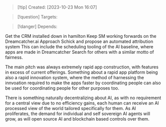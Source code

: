 
>[!tip] Created: [2023-10-23 Mon 16:07]

>[!question] Targets: 

>[!danger] Depends: 

Get the CRM installed down in hamilton
Keep SM working forwards on the Dreamcatcher.ai
Approach Schick and propose an automated attribution system
This can include the scheduling tooling of the AI baseline, where apps are made in Dreamcatcher
Search for others with a similar motto of fairness.

The main pitch was always extremely rapid app construction, with features in excess of current offerings.  Something about a rapid app platform being also a rapid innovation system, where the method of harnessing the innvoation required to make the apps faster by coordinating people can also be used for coordinating people for other purposes too.

There is something naturally decentralizing about AI, as with no requirement for a central view due to no efficiency gains, each human can receive an AI processed view of the world tailored specifically for them.  As AI proliferates, the demand for individual and self sovereign AI agents will grow, as will open source AI and blockchain based controls over them.


